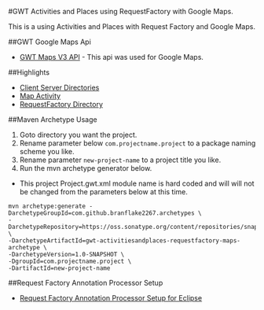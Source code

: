 #GWT Activities and Places using RequestFactory with Google Maps.

This is a using Activities and Places with Request Factory and Google Maps.

##GWT Google Maps Api
* [GWT Maps V3 API](https://github.com/branflake2267/GWT-Maps-V3-Api) - This api was used for Google Maps. 

##Highlights
* [Client Server Directories](https://github.com/branflake2267/Archetypes/tree/master/archetypes/gwt-activitiesandplaces-requestfactory-maps/src/main/java/org/gonevertical/project)
* [Map Activity](https://github.com/branflake2267/Archetypes/tree/master/archetypes/gwt-activitiesandplaces-requestfactory-maps/src/main/java/org/gonevertical/project/client/application/map)
* [RequestFactory Directory](https://github.com/branflake2267/Archetypes/tree/master/archetypes/gwt-activitiesandplaces-requestfactory-maps/src/main/java/org/gonevertical/project/client/requestfactory)

##Maven Archetype Usage

1. Goto directory you want the project.
2. Rename parameter below `com.projectname.project` to a package naming scheme you like.
3. Rename parameter `new-project-name` to a project title you like.
4. Run the mvn archetype generator below.

* This project Project.gwt.xml module name is hard coded and will will not be changed from the parameters below at this time.

```
mvn archetype:generate -DarchetypeGroupId=com.github.branflake2267.archetypes \
-DarchetypeRepository=https://oss.sonatype.org/content/repositories/snapshots \
-DarchetypeArtifactId=gwt-activitiesandplaces-requestfactory-maps-archetype \
-DarchetypeVersion=1.0-SNAPSHOT \
-DgroupId=com.projectname.project \
-DartifactId=new-project-name 
```

##Request Factory Annotation Processor Setup
* [Request Factory Annotation Processor Setup for Eclipse](http://c.gwt-examples.com/home/data-transport/request-factory/annotation-processor)
